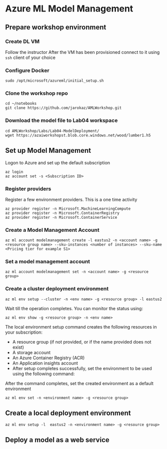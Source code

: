 # Azure ML Model Management

## Prepare workshop environment
### Create DL VM
Follow the instructor
After the VM has been provisioned connect to it using `ssh` client of your choice

### Configure Docker
```
sudo /opt/microsoft/azureml/initial_setup.sh
```

### Clone the workshop repo
```
cd ~/notebooks
git clone https://github.com/jarokaz/AMLWorkshop.git
```
### Download the model file to Lab04 workspace
```
cd AMLWorkshop/Labs/Lab04-ModelDeployment/
wget https://azaiworkshopst.blob.core.windows.net/wood/lumber1.h5
```

## Set up Model Management
Logon to Azure and set up the default subscription
```
az login
az account set -s <Subscription ID>
```

### Register providers
Register a few environment providers. This is a one time activity
```
az provider register -n Microsoft.MachineLearningCompute
az provider register -n Microsoft.ContainerRegistry
az provider register -n Microsoft.ContainerService
```

### Create a Model Management Account
```
az ml account modelmanagement create -l eastus2 -n <account name> -g <resource group name> --sku-instances <number of instances> --sku-name <Pricing tier for example S1>
```

### Set a model management account
```
az ml account modelmanagement set -n <account name> -g <resource group>
```
### Create a cluster deployment environment
```
az ml env setup --cluster -n <env name> -g <resource group> -l eastus2

```

Wait till the operation completes. You can monitor the status using:
```
az ml env show -g <resource group> -n <env name>
```

The local environment setup command creates the following resources in your subscription:

- A resource group (if not provided, or if the name provided does not exist)
- A storage account
- An Azure Container Registry (ACR)
- An Application insights account
- After setup completes successfully, set the environment to be used using the following command:

After the command completes, set the created environment as a default environment
```
az ml env set -n <environment name> -g <resource group>
```

## Create a local deployment environment

```
az ml env setup -l  eastus2 -n <environment name> -g <resource group>
```

## Deploy a model as a web service



